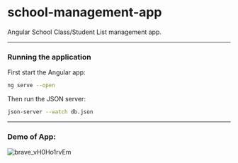 # school-management-app

Angular School Class/Student List management app.

--------------
### Running the application

First start the Angular app: 

``` bash
ng serve --open
```

Then run the JSON server:

``` bash
json-server --watch db.json
```

--------------
### Demo of App:

![brave_vH0Ho1rvEm](https://user-images.githubusercontent.com/42681282/216715258-8e504b11-1061-4732-a3d2-83bfadd08afc.gif)
